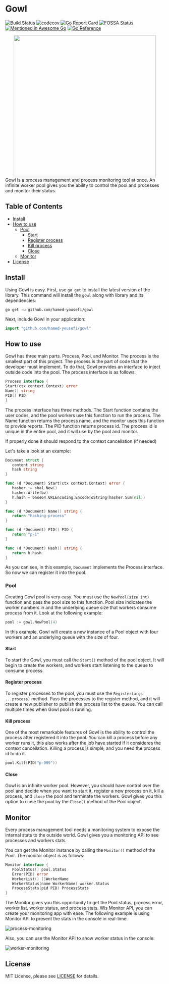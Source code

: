 # Gowl

[![Build Status](https://travis-ci.com/hamed-yousefi/gowl.svg?branch=master)](https://travis-ci.com/hamed-yousefi/gowl)
[![codecov](https://codecov.io/gh/hamed-yousefi/gowl/branch/master/graph/badge.svg?token=1TYYX8IBR0)](https://codecov.io/gh/hamed-yousefi/gowl)
[![Go Report Card](https://goreportcard.com/badge/github.com/hamed-yousefi/gowl)](https://goreportcard.com/report/github.com/hamed-yousefi/gowl)
[![FOSSA Status](https://app.fossa.com/api/projects/custom%2B24403%2Fgithub.com%2Fhamed-yousefi%2Fgowl.svg?type=shield)](https://app.fossa.com/projects/custom%2B24403%2Fgithub.com%2Fhamed-yousefi%2Fgowl?ref=badge_shield)
[![Mentioned in Awesome Go](https://awesome.re/mentioned-badge.svg)](https://github.com/avelino/awesome-go) 
[![Go Reference](https://pkg.go.dev/badge/github.com/hamed-yousefi/gowl.svg)](https://pkg.go.dev/github.com/hamed-yousefi/gowl)
<div  align="center"><img src="https://github.com/hamed-yousefi/gowl/blob/master/docs/images/process-pool.png" width="450" ></div>
Gowl is a process management and process monitoring tool at once.
An infinite worker pool gives you the ability to control the pool and processes
and monitor their status.

## Table of Contents

* [Install](#Install)
* [How to use](#How-to-use)
    * [Pool](#Pooling)
      * [Start](#Start)
      * [Register process](#Register-process)
      * [Kill process](#Kill-process)
      * [Close](#Close)
    * [Monitor](#Monitor)
* [License](#License)

## Install

Using Gowl is easy. First, use `go get` to install the latest version of the library. This command will install
the `gowl` along with library and its dependencies:

```shell
go get -u github.com/hamed-yousefi/gowl
```

Next, include Gowl in your application:

```go
import "github.com/hamed-yousefi/gowl"
```

## How to use

Gowl has three main parts. Process, Pool, and Monitor. The process is the smallest part of this project. The process is
the part of code that the developer must implement. To do that, Gowl provides an interface to inject outside code into
the pool. The process interface is as follows:

```go
Process interface {
Start(ctx context.Context) error
Name() string
PID() PID
}
```

The process interface has three methods. The Start function contains the user codes, and the pool workers use this
function to run the process. The Name function returns the process name, and the monitor uses this function to provide
reports. The PID function returns process id. The process id is unique in the entire pool, and it will use by the pool
and monitor.

If properly done it should respond to the context cancellation (if needed)

Let's take a look at an example:

```go
Document struct {
   content string
   hash string
}

func (d *Document) Start(ctx context.Context) error {
   hasher := sha1.New()
   hasher.Write(bv)
   h.hash = base64.URLEncoding.EncodeToString(hasher.Sum(nil))
}

func (d *Document) Name() string {
   return "hashing-process"
}

func (d *Document) PID() PID {
   return "p-1"
}

func (d *Document) Hash() string {
   return h.hash
}
```

As you can see, in this example, `Document` implements the Process interface. So now we can register it into the pool.

### Pool

Creating Gowl pool is very easy. You must use the `NewPool(size int)`
function and pass the pool size to this function. Pool size indicates the worker numbers in and the underlying queue
size that workers consume process from it. Look at the following example:

```go
pool := gowl.NewPool(4)
```

In this example, Gowl will create a new instance of a Pool object with four workers and an underlying queue with the
size of four.

#### Start

To start the Gowl, you must call the `Start()` method of the pool object. It will begin to create the workers, and
workers start listening to the queue to consume process.

#### Register process

To register processes to the pool, you must use the `Register(args ...process)`
method. Pass the processes to the register method, and it will create a new publisher to publish the process list to the
queue. You can call multiple times when Gowl pool is running.

#### Kill process

One of the most remarkable features of Gowl is the ability to control the process after registered it into the pool. You
can kill a process before any worker runs it, this also works after the job have started if it consideres the context
cancellation. Killing a process is simple, and you need the process id to do it.

```go
pool.Kill(PID("p-909"))
```

#### Close

Gowl is an infinite worker pool. However, you should have control over the pool and decide when you want to start it,
register a new process on it, kill a process, and `close` the pool and terminate the workers. Gowl gives you this option
to close the pool by the `Close()` method of the Pool object.

## Monitor

Every process management tool needs a monitoring system to expose the internal stats to the outside world. Gowl gives
you a monitoring API to see processes and workers stats.

You can get the Monitor instance by calling the `Monitor()` method of the Pool. The monitor object is as follows:

```go
Monitor interface {
   PoolStatus() pool.Status
   Error(PID) error
   WorkerList() []WorkerName
   WorkerStatus(name WorkerName) worker.Status
   ProcessStats(pid PID) ProcessStats
}
```

The Monitor gives you this opportunity to get the Pool status, process error, worker list, worker status, and process
stats. Wis Monitor API, you can create your monitoring app with ease. The following example is using Monitor API to
present the stats in the console in real-time.

![process-monitoring](https://github.com/hamed-yousefi/gowl/blob/master/docs/images/process-monitoring.gif)

Also, you can use the Monitor API to show worker status in the console:

![worker-monitoring](https://github.com/hamed-yousefi/gowl/blob/master/docs/images/worker-monitoring.gif)

## License

MIT License, please see [LICENSE](https://github.com/hamed-yousefi/gowl/blob/master/LICENSE) for details.
